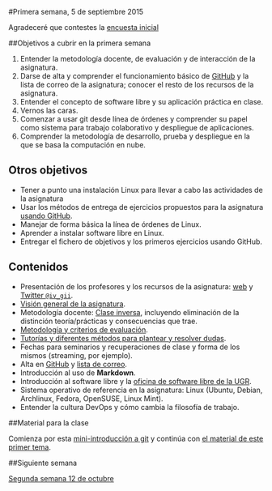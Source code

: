 #Primera semana, 5 de septiembre 2015

Agradeceré que contestes la [encuesta inicial](https://docs.google.com/forms/d/1IxQv2LXWvmA3KbK8HgJAzWpNGvXkMitcf7eCIS5aXDI/viewform)

##Objetivos a cubrir en la primera semana

1. Entender la metodología docente, de evaluación y de interacción de la asignatura.
2. Darse de alta y comprender el funcionamiento básico de [GitHub](https://github.com) y la lista de correo de la asignatura; conocer el resto de los recursos de la asignatura.
2. Entender el concepto de software libre y su aplicación práctica en clase.
3. Vernos las caras.
4. Comenzar a usar git desde línea de órdenes y comprender su papel como sistema para trabajo colaborativo y despliegue de aplicaciones.
5. Comprender la metodología de desarrollo, prueba y despliegue en la que se basa la computación en nube.

## Otros objetivos
* Tener a punto una instalación Linux para llevar a cabo las actividades de la asignatura
* Usar los métodos de entrega de ejercicios propuestos para la asignatura [usando GitHub](../ejercicios/README.md). 
* Manejar de forma básica la línea de órdenes de Linux.
* Aprender a instalar software libre en Linux.
* Entregar el fichero de objetivos y los primeros ejercicios usando GitHub. 

## Contenidos 
* Presentación de los profesores y los recursos de la asignatura: [web](http://jj.github.io/CC) y [Twitter `@iv_gii`](http://twitter.com/iv_gii).
* [Visión general de la asignatura](http://unicms-testing.terragiro.es/mo_ing_informatica/pages/info_academica/guias/201415/1semestre/cloud-computing-fundamentos-e-infraestructuras/!).
* Metodología docente: [Clase inversa](http://www.tecnologiasparalaeducacion.es/la-clase-inversa-flip-classroom-tecnologias/), incluyendo eliminación de la distinción teoría/prácticas y consecuencias que trae.
* [Metodología y criterios de evaluación](../Metodología_y_criterios_de_evaluación.md).
* [Tutorías y diferentes métodos para plantear y resolver dudas](/issues).
* Fechas para seminarios y recuperaciones de clase y forma de los mismos (streaming, por ejemplo).
* Alta en [GitHub](http://github.com) y [lista de correo](https://groups.google.com/d/forum/cc-ugr-2015).
* Introducción al uso de **Markdown**.
* Introducción al software libre y la [oficina de software libre de la UGR](http://osl.ugr.es).
* Sistema operativo de referencia en la asignatura: Linux (Ubuntu, Debian, Archlinux, Fedora, OpenSUSE, Linux Mint).
* Entender la cultura DevOps y cómo cambia la filosofía de trabajo.

##Material para la clase

Comienza por esta [mini-introducción a git](http://mini-git.github.io/) y continúa con [el material de este primer tema](http://jj.github.io/CC/documentos/temas/Desarrollo_basado_en_pruebas).

##Siguiente semana

[Segunda semana 12 de octubre ](2-semana.md)
